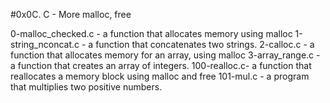 #0x0C. C - More malloc, free

0-malloc_checked.c - a function that allocates memory using malloc
1-string_nconcat.c -  a function that concatenates two strings.
2-calloc.c - a function that allocates memory for an array, using malloc
3-array_range.c - a function that creates an array of integers.
100-realloc.c- a function that reallocates a memory block using malloc and free
101-mul.c - a program that multiplies two positive numbers.
